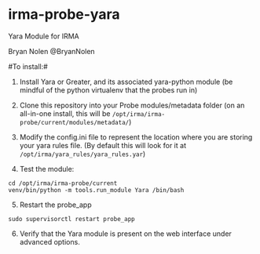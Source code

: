 irma-probe-yara
===============

  Yara Module for IRMA
  
  Bryan Nolen @BryanNolen

#To install:#

1. Install Yara or Greater, and its associated yara-python module (be mindful of the python virtualenv that the probes run in)

2. Clone this repository into your Probe modules/metadata folder 
  (on an all-in-one install, this will be `/opt/irma/irma-probe/current/modules/metadata/`)

3. Modify the config.ini file to represent the location where you are storing your yara rules file.
  (By default this will look for it at `/opt/irma/yara_rules/yara_rules.yar`)

4. Test the module:
  ```
  cd /opt/irma/irma-probe/current
  venv/bin/python -m tools.run_module Yara /bin/bash
  ```

5. Restart the probe_app
  ```
  sudo supervisorctl restart probe_app
  ```

6. Verify that the Yara module is present on the web interface under advanced options.

